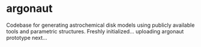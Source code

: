 # argonaut
Codebase for generating astrochemical disk models using publicly available tools and parametric structures.
Freshly initialized... uploading argonaut prototype next...
